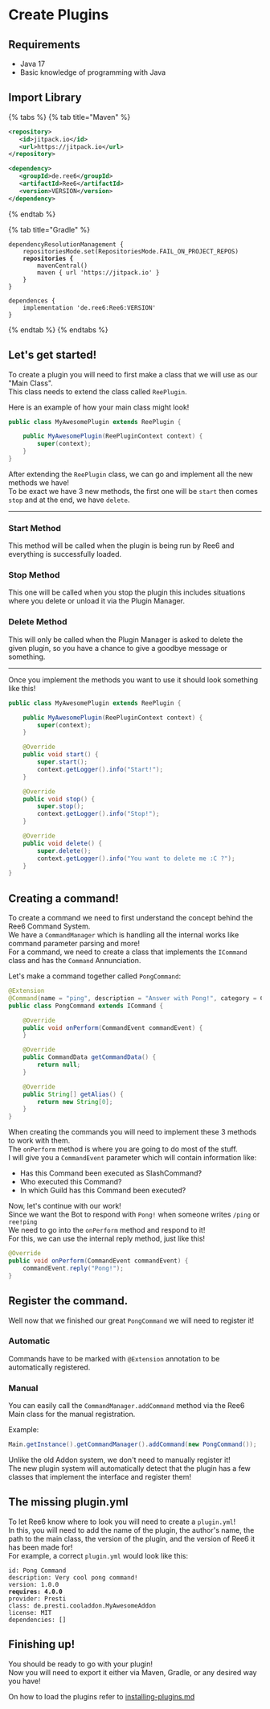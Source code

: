# Create Plugins

## Requirements

* Java 17
* Basic knowledge of programming with Java

## Import Library

{% tabs %}
{% tab title="Maven" %}
```xml
<repository>
   <id>jitpack.io</id>
   <url>https://jitpack.io</url>
</repository>

<dependency>
   <groupId>de.ree6</groupId>
   <artifactId>Ree6</artifactId>
   <version>VERSION</version>
</dependency>
```
{% endtab %}

{% tab title="Gradle" %}
<pre class="language-gradle"><code class="lang-gradle">dependencyResolutionManagement {
    repositoriesMode.set(RepositoriesMode.FAIL_ON_PROJECT_REPOS)
<strong>    repositories {
</strong>        mavenCentral()
        maven { url 'https://jitpack.io' }
    }
}

dependences {
    implementation 'de.ree6:Ree6:VERSION'
}
</code></pre>
{% endtab %}
{% endtabs %}

## Let's get started!

To create a plugin you will need to first make a class that we will use as our "Main Class".\
This class needs to extend the class called `ReePlugin`.

Here is an example of how your main class might look!

```java
public class MyAwesomePlugin extends ReePlugin {

    public MyAwesomePlugin(ReePluginContext context) {
        super(context);
    }
}
```

After extending the `ReePlugin` class, we can go and implement all the new methods we have!\
To be exact we have 3 new methods, the first one will be `start` then comes `stop` and at the end, we have `delete`.

***

### Start Method

This method will be called when the plugin is being run by Ree6 and everything is successfully loaded.

### Stop Method

This one will be called when you stop the plugin this includes situations where you delete or unload it via the Plugin Manager.

### Delete Method

This will only be called when the Plugin Manager is asked to delete the given plugin, so you have a chance to give a goodbye message or something.

***

Once you implement the methods you want to use it should look something like this!

```java
public class MyAwesomePlugin extends ReePlugin {

    public MyAwesomePlugin(ReePluginContext context) {
        super(context);
    }

    @Override
    public void start() {
        super.start();
        context.getLogger().info("Start!");
    }

    @Override
    public void stop() {
        super.stop();
        context.getLogger().info("Stop!");
    }

    @Override
    public void delete() {
        super.delete();
        context.getLogger().info("You want to delete me :C ?");
    }
}
```

## Creating a command!

To create a command we need to first understand the concept behind the Ree6 Command System.\
We have a `CommandManager` which is handling all the internal works like command parameter parsing and more!\
For a command, we need to create a class that implements the `ICommand` class and has the `Command` Annunciation.

Let's make a command together called `PongCommand`:

```java
@Extension
@Command(name = "ping", description = "Answer with Pong!", category = Category.FUN)
public class PongCommand extends ICommand {

    @Override
    public void onPerform(CommandEvent commandEvent) {
    }

    @Override
    public CommandData getCommandData() {
        return null;
    }

    @Override
    public String[] getAlias() {
        return new String[0];
    }
}
```

When creating the commands you will need to implement these 3 methods to work with them.\
The `onPerform` method is where you are going to do most of the stuff.\
I will give you a `CommandEvent` parameter which will contain information like:

* Has this Command been executed as SlashCommand?
* Who executed this Command?
* In which Guild has this Command been executed?

Now, let's continue with our work!\
Since we want the Bot to respond with `Pong!` when someone writes `/ping` or `ree!ping`\
We need to go into the `onPerform` method and respond to it!\
For this, we can use the internal reply method, just like this!

```java
@Override
public void onPerform(CommandEvent commandEvent) {
    commandEvent.reply("Pong!");
}
```

## Register the command.

Well now that we finished our great `PongCommand` we will need to register it!

### Automatic

Commands have to be marked with `@Extension`  annotation to be automatically registered.

### Manual

You can easily call the `CommandManager.addCommand` method via the Ree6 Main class for the manual registration.

Example:

```java
Main.getInstance().getCommandManager().addCommand(new PongCommand());
```



Unlike the old Addon system, we don't need to manually register it!\
The new plugin system will automatically detect that the plugin has a few classes that implement the interface and register them!

## The missing plugin.yml

To let Ree6 know where to look you will need to create a `plugin.yml`!\
In this, you will need to add the name of the plugin, the author's name, the path to the main class, the version of the plugin, and the version of Ree6 it has been made for!\
For example, a correct `plugin.yml` would look like this:

<pre class="language-yaml"><code class="lang-yaml">id: Pong Command
description: Very cool pong command!
version: 1.0.0
<strong>requires: 4.0.0
</strong>provider: Presti
class: de.presti.cooladdon.MyAwesomeAddon
license: MIT
dependencies: []
</code></pre>

## Finishing up!

You should be ready to go with your plugin!\
Now you will need to export it either via Maven, Gradle, or any desired way you have!

On how to load the plugins refer to [installing-plugins.md](installing-plugins.md "mention")
